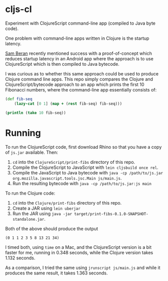 cljs-cl
=======

Experiment with ClojureScript command-line app (compiled to Java byte code).

One problem with command-line apps written in Clojure is the startup latency. 

[Sam Beran](https://github.com/sberan) recently mentioned success with a proof-of-concept which reduces startup latency in an Android app where the approach is to use ClojureScript which is then compiled to Java bytecode.

I was curious as to whether this same approach could be used to produce Clojure command line apps. This repo simply compares the Clojure and ClojureScript/bytecode approach to an app which prints the first 10 Fibonacci numbers, where the command-line app essentially consists of:

```clojure
(def fib-seq
    (lazy-cat [0 1] (map + (rest fib-seq) fib-seq)))

(println (take 10 fib-seq))
```

Running
=======

To run the ClojureScript code, first download Rhino so that you have a copy of `js.jar` available. Then:

1. `cd` into the `ClojureScript/print-fibs` directory of this repo.
2. Compile the ClojureScript to JavaScript with `lein cljsbuild once rel`.
3. Compile the JavaScript to Java bytecode with `java -cp /path/to/js.jar org.mozilla.javascript.tools.jsc.Main js/main.js`.
4. Run the resulting bytecode with `java -cp /path/to/js.jar:js main`


To run the Clojure code:

1. `cd` into the `Clojure/print-fibs` directory of this repo.
2. Create a JAR using `lein uberjar` 
3. Run the JAR using `java -jar target/print-fibs-0.1.0-SNAPSHOT-standalone.jar`.

Both of the above should produce the output 
```
(0 1 1 2 3 5 8 13 21 34)
```

I timed both, using `time` on a Mac, and the ClojureScript version is a bit faster for me, running in 0.348 seconds, while the Clojure version takes 1.132 seconds.

As a comparison, I tried the same using `jrunscript js/main.js` and while it produces the same result, it takes 1.363 seconds.

